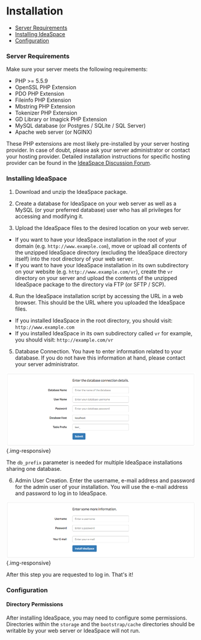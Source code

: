 # Installation

- [Server Requirements](#server-requirements)
- [Installing IdeaSpace](#installing-ideaspace)
- [Configuration](#configuration)

<a name="server-requirements"></a>
### Server Requirements

Make sure your server meets the following requirements:

* PHP >= 5.5.9
* OpenSSL PHP Extension
* PDO PHP Extension
* Fileinfo PHP Extension
* Mbstring PHP Extension
* Tokenizer PHP Extension
* GD Library or Imagick PHP Extension
* MySQL database (or Postgres / SQLite / SQL Server)
* Apache web server (or NGINX)

These PHP extensions are most likely pre-installed by your server hosting provider. In case of doubt, please ask your server administrator or contact your hosting provider. Detailed installation instructions for specific hosting provider can be found in the <a href="https://forum.ideaspacevr.org/category/4/help" target="_blank">IdeaSpace Discussion Forum</a>.

<a name="installing-ideaspace"></a>
### Installing IdeaSpace

1. Download and unzip the IdeaSpace package.

2. Create a database for IdeaSpace on your web server as well as a MySQL (or your preferred database) user who has all privileges for accessing and modifying it.

3. Upload the IdeaSpace files to the desired location on your web server.
  * If you want to have your IdeaSpace installation in the root of your domain (e.g. `http://www.example.com`), move or upload all contents of the unzipped IdeaSpace directory (excluding the IdeaSpace directory itself) into the root directory of your web server.
  * If you want to have your IdeaSpace installation in its own subdirectory on your website (e.g. `http://www.example.com/vr`), create the `vr` directory on your server and upload the contents of the unzipped IdeaSpace package to the directory via FTP (or SFTP / SCP). 

4. Run the IdeaSpace installation script by accessing the URL in a web browser. This should be the URL where you uploaded the IdeaSpace files.
  * If you installed IdeaSpace in the root directory, you should visit: `http://www.example.com`
  * If you installed IdeaSpace in its own subdirectory called `vr` for example, you should visit: `http://example.com/vr`

5. Database Connection. You have to enter information related to your database. If you do not have this information at hand, please contact your server administrator.

  ![IdeaSpace Installation Database Configuration](/assets/documentation/images/ideaspace-installation-database-config.png "IdeaSpace Installation Database Configuration") {.img-responsive}

  The `db_prefix` parameter is needed for multiple IdeaSpace installations sharing one database.

6. Admin User Creation. Enter the username, e-mail address and password for the admin user of your installation. You will use the e-mail address and password to log in to IdeaSpace.

  ![IdeaSpace Installation Admin User Creation](/assets/documentation/images/ideaspace-installation-admin-user-creation.png "IdeaSpace Installation Admin User Creation") {.img-responsive}

  After this step you are requested to log in. That's it!

<a name="configuration"></a>
### Configuration

#### Directory Permissions

After installing IdeaSpace, you may need to configure some permissions. Directories within the `storage` and the `bootstrap/cache` directories should be writable by your web server or IdeaSpace will not run. 

